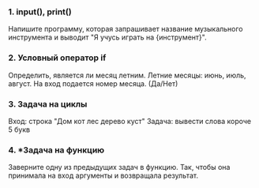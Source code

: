 ### 1. input(), print()

Напишите программу, которая запрашивает название музыкального инструмента и выводит "Я учусь играть на {инструмент}".

### 2. Условный оператор if

Определить, является ли месяц летним. Летние месяцы: июнь, июль, август. На вход подается номер месяца. (Да/Нет)

### 3. Задача на циклы

Вход: строка "Дом кот лес дерево куст"
Задача: вывести слова короче 5 букв

### 4. *Задача на функцию

Заверните одну из предыдущих задач в функцию. Так, чтобы она принимала на вход аргументы и возвращала результат.